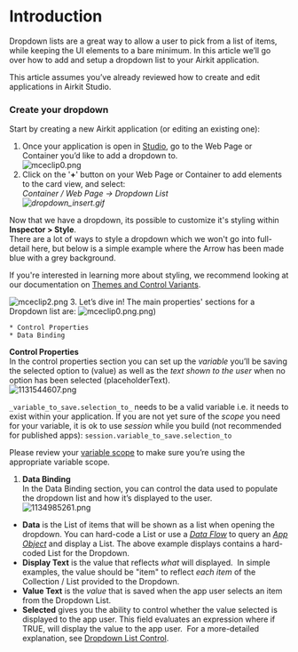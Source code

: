 Introduction
============


Dropdown lists are a great way to allow a user to pick from a list of items, while keeping the UI elements to a bare minimum. In this article we’ll go over how to add and setup a dropdown list to your Airkit application.


This article assumes you’ve already reviewed how to create and edit applications in Airkit Studio.  
  



### Create your dropdown


Start by creating a new Airkit application (or editing an existing one):


1. Once your application is open in [Studio](https://studio.airkit.com/), go to the Web Page or Container you’d like to add a dropdown to.   
![mceclip0.png](./assets_v1714/creating-a-dropdown-v1714-0.png)
2. Click on the '**+**' button on your Web Page or Container to add elements to the card view, and select:  
*Container / Web Page → Dropdown List   
![dropdown_insert.gif](./assets_v1714/creating-a-dropdown-v1714-1.gif)*


  
Now that we have a dropdown, its possible to customize it's styling within **Inspector > Style**.  
There are a lot of ways to style a dropdown which we won't go into full-detail here, but below is a simple example where the Arrow has been made blue with a grey background.  
  
If you're interested in learning more about styling, we recommend looking at our documentation on [Themes and Control Variants](https://support.airkit.com/docs/working-with-themes-and-control-variants).  
  



![mceclip2.png](./assets_v1714/creating-a-dropdown-v1714-2.png)
3. Let’s dive in! The main properties' sections for a Dropdown list are: ![mceclip0.png](./assets_v1714/creating-a-dropdown-v1714-3).png)


	* Control Properties
	* Data Binding

**Control Properties**  
In the control properties section you can set up the *variable* you’ll be saving the selected option to (value) as well as the *text shown to the user* when no option has been selected (placeholderText).    
![1131544607.png](./assets_v1714/creating-a-dropdown-v1714-4.png)



`_variable_to_save.selection_to_` needs to be a valid variable i.e. it needs to exist within your application. If you are not yet sure of the _scope_ you need for your variable, it is ok to use _session_ while you build (not recommended for published apps): `session.variable_to_save.selection_to`


Please review your [variable scope](https://support.airkit.com/docs/variable-scopes) to make sure you’re using the appropriate variable scope.


1. **Data Binding**  
In the Data Binding section, you can control the data used to populate the dropdown list and how it’s displayed to the user.   
![1134985261.png](./assets_v1714/creating-a-dropdown-v1714-5.png)


*  **Data** is the List of items that will be shown as a list when opening the dropdown. You can hard-code a List or use a *[Data Flow](https://support.airkit.com/docs/data-flows)* to query an [*App Object*](https://support.airkit.com/docs/data-builder) and display a List. The above example displays contains a hard-coded List for the Dropdown.
*  **Display Text** is the value that reflects *what* will displayed.  In simple examples, the value should be "item" to reflect *each item* of the Collection / List provided to the Dropdown.
*  **Value Text** is the *value* that is saved when the app user selects an item from the Dropdown List.
*  **Selected** gives you the ability to control whether the value selected is displayed to the app user. This field evaluates an expression where if TRUE, will display the value to the app user.  For a more-detailed explanation, see [Dropdown List Control](https://support.airkit.com/reference/dropdown-list-web-control).